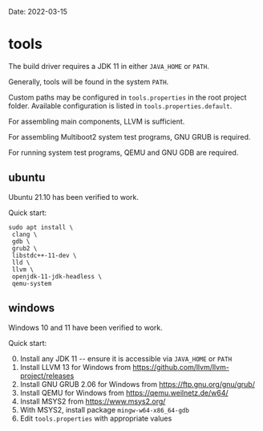 Date: 2022-03-15

# tools

The build driver requires a JDK 11 in either `JAVA_HOME` or `PATH`.

Generally, tools will be found in the system `PATH`.

Custom paths may be configured in `tools.properties` in the root project folder.
Available configuration is listed in `tools.properties.default`.

For assembling main components, LLVM is sufficient.

For assembling Multiboot2 system test programs, GNU GRUB is required.

For running system test programs, QEMU and GNU GDB are required.

## ubuntu

Ubuntu 21.10 has been verified to work.

Quick start:

```shell
sudo apt install \
 clang \
 gdb \
 grub2 \
 libstdc++-11-dev \
 lld \
 llvm \
 openjdk-11-jdk-headless \
 qemu-system
```

## windows

Windows 10 and 11 have been verified to work.

Quick start:

0. Install any JDK 11 -- ensure it is accessible via `JAVA_HOME` or `PATH`
1. Install LLVM 13 for Windows from https://github.com/llvm/llvm-project/releases
2. Install GNU GRUB 2.06 for Windows from https://ftp.gnu.org/gnu/grub/
3. Install QEMU for Windows from https://qemu.weilnetz.de/w64/
4. Install MSYS2 from https://www.msys2.org/
5. With MSYS2, install package `mingw-w64-x86_64-gdb`
7. Edit `tools.properties` with appropriate values